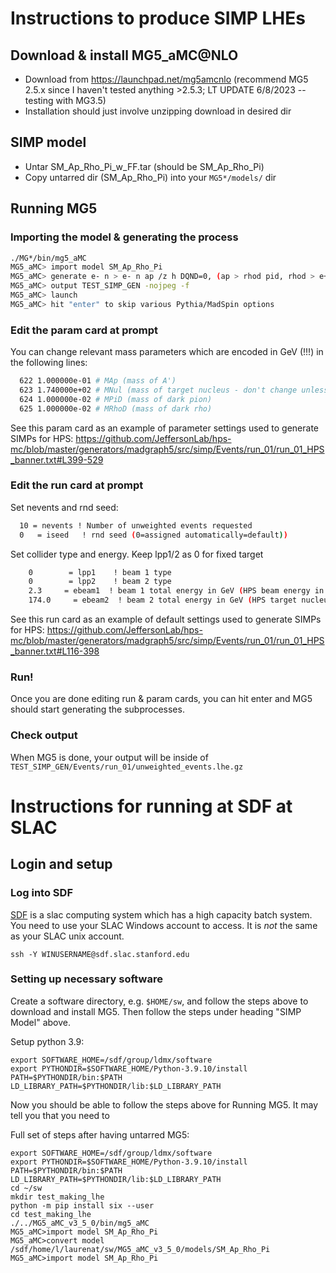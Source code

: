 # Instructions to produce SIMP LHEs

## Download & install MG5_aMC@NLO
- Download from https://launchpad.net/mg5amcnlo (recommend MG5 2.5.x since I haven't tested anything >2.5.3; LT UPDATE 6/8/2023 -- testing with MG3.5)
- Installation should just involve unzipping download in desired dir

## SIMP model
- Untar SM_Ap_Rho_Pi_w_FF.tar (should be SM_Ap_Rho_Pi)
- Copy untarred dir (SM_Ap_Rho_Pi) into your `MG5*/models/` dir

## Running MG5

### Importing the model & generating the process
```bash
./MG*/bin/mg5_aMC
MG5_aMC> import model SM_Ap_Rho_Pi
MG5_aMC> generate e- n > e- n ap /z h DQND=0, (ap > rhod pid, rhod > e+ e-)
MG5_aMC> output TEST_SIMP_GEN -nojpeg -f
MG5_aMC> launch
MG5_aMC> hit "enter" to skip various Pythia/MadSpin options
```

### Edit the param card at prompt
You can change relevant mass parameters which are encoded in GeV (!!!) in the following lines:
```bash
  622 1.000000e-01 # MAp (mass of A')
  623 1.740000e+02 # MNul (mass of target nucleus - don't change unless it's not tungsten)
  624 1.000000e-02 # MPiD (mass of dark pion) 
  625 1.000000e-02 # MRhoD (mass of dark rho)
```
See this param card as an example of parameter settings used to generate SIMPs for HPS:
https://github.com/JeffersonLab/hps-mc/blob/master/generators/madgraph5/src/simp/Events/run_01/run_01_HPS_banner.txt#L399-529

### Edit the run card at prompt
Set nevents and rnd seed:
```bash
  10 = nevents ! Number of unweighted events requested
  0   = iseed   ! rnd seed (0=assigned automatically=default))
```
Set collider type and energy. Keep lpp1/2 as 0 for fixed target
```bash
    0        = lpp1    ! beam 1 type
    0        = lpp2    ! beam 2 type
    2.3     = ebeam1  ! beam 1 total energy in GeV (HPS beam energy in 2016 was 2.3 GeV but change this to LDMX)
    174.0     = ebeam2  ! beam 2 total energy in GeV (HPS target nucleus = 174 GeV but change this for LDMX)
```
See this run card as an example of default settings used to generate SIMPs for HPS:
https://github.com/JeffersonLab/hps-mc/blob/master/generators/madgraph5/src/simp/Events/run_01/run_01_HPS_banner.txt#L116-398

### Run! 
Once you are done editing run & param cards, you can hit enter and MG5 should start generating the subprocesses.

### Check output
When MG5 is done, your output will be inside of `TEST_SIMP_GEN/Events/run_01/unweighted_events.lhe.gz`


# Instructions for running at SDF at SLAC

## Login and setup

### Log into SDF
[SDF](https://sdf.slac.stanford.edu/public/doc/#/ "SDF Docs") is a slac computing system which has a high capacity batch system.  You need to use your SLAC Windows account to access.  It is *not* the same as your SLAC unix account. 
``` 
ssh -Y WINUSERNAME@sdf.slac.stanford.edu
```

### Setting up necessary software

Create a software directory, e.g. ```$HOME/sw```, and follow the steps above to download and install MG5. Then follow the steps under heading "SIMP Model" above.

Setup python 3.9:
```
export SOFTWARE_HOME=/sdf/group/ldmx/software
export PYTHONDIR=$SOFTWARE_HOME/Python-3.9.10/install
PATH=$PYTHONDIR/bin:$PATH
LD_LIBRARY_PATH=$PYTHONDIR/lib:$LD_LIBRARY_PATH
```
Now you should be able to follow the steps above for Running MG5.  It may tell you that you need to 

Full set of steps after having untarred MG5:
```
export SOFTWARE_HOME=/sdf/group/ldmx/software
export PYTHONDIR=$SOFTWARE_HOME/Python-3.9.10/install
PATH=$PYTHONDIR/bin:$PATH
LD_LIBRARY_PATH=$PYTHONDIR/lib:$LD_LIBRARY_PATH
cd ~/sw
mkdir test_making_lhe
python -m pip install six --user
cd test_making_lhe
./../MG5_aMC_v3_5_0/bin/mg5_aMC 
MG5_aMC>import model SM_Ap_Rho_Pi
MG5_aMC>convert model /sdf/home/l/laurenat/sw/MG5_aMC_v3_5_0/models/SM_Ap_Rho_Pi
MG5_aMC>import model SM_Ap_Rho_Pi


